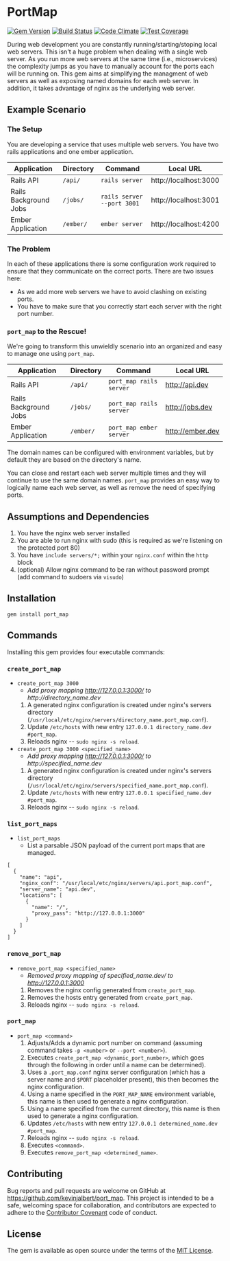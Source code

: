 # PortMap

[![Gem Version](https://badge.fury.io/rb/port_map.svg)](https://badge.fury.io/rb/port_map)
[![Build Status](https://travis-ci.org/kevinjalbert/port_map.svg?branch=master)](https://travis-ci.org/kevinjalbert/port_map)
[![Code Climate](https://codeclimate.com/github/kevinjalbert/port_map/badges/gpa.svg)](https://codeclimate.com/github/kevinjalbert/port_map)
[![Test Coverage](https://codeclimate.com/github/kevinjalbert/port_map/badges/coverage.svg)](https://codeclimate.com/github/kevinjalbert/port_map/coverage)


During web development you are constantly running/starting/stoping local web servers. This isn't a huge problem when dealing with a single web server. As you run more web servers at the same time (i.e., microservices) the complexity jumps as you have to manually account for the ports each will be running on. This gem aims at simplifying the managment of web servers as well as exposing named domains for each web server. In addition, it takes advantage of nginx as the underlying web server.

## Example Scenario

### The Setup
You are developing a service that uses multiple web servers. You have two rails applications and one ember application.

| Application | Directory | Command | Local URL |
|-------------|-----------|---------|-----------|
Rails API | `/api/` | `rails server` | http://localhost:3000
Rails Background Jobs | ``/jobs/`` | `rails server --port 3001` | http://localhost:3001
Ember Application | `/ember/` | `ember server` | http://localhost:4200

### The Problem
In each of these applications there is some configuration work required to ensure that they communicate on the correct ports. There are two issues here:

- As we add more web servers we have to avoid clashing on existing ports.
- You have to make sure that you correctly start each server with the right port number.

### `port_map` to the Rescue!
We're going to transform this unwieldly scenario into an organized and easy to manage one using `port_map`.

| Application | Directory | Command | Local URL |
|-------------|-----------|---------|-----------|
Rails API | `/api/` | `port_map rails server` | http://api.dev
Rails Background Jobs | ``/jobs/`` | `port_map rails server` | http://jobs.dev
Ember Application | `/ember/` | `port_map ember server` | http://ember.dev

The domain names can be configured with environment variables, but by default they are based on the directory's name.

You can close and restart each web server multiple times and they will continue to use the same domain names. `port_map` provides an easy way to logically name each web server, as well as remove the need of specifying ports.

## Assumptions and Dependencies

1. You have the nginx web server installed
2. You are able to run nginx with sudo (this is required as we're listening on the protected port 80)
3. You have `include servers/*;` within your `nginx.conf` within the `http` block
4. (optional) Allow nginx command to be ran without password prompt (add command to sudoers via `visudo`)

## Installation

```
gem install port_map
```

## Commands
Installing this gem provides four executable commands:

### `create_port_map`
- `create_port_map 3000`
  - _Add proxy mapping http://127.0.0.1:3000/ to http://directory_name.dev_
  1. A generated nginx configuration is created under nginx's servers directory (`/usr/local/etc/nginx/servers/directory_name.port_map.conf`).
  2. Update `/etc/hosts` with new entry `127.0.0.1 directory_name.dev #port_map`.
  3. Reloads nginx -- `sudo nginx -s reload`.
- `create_port_map 3000 <specified_name>`
  - _Add proxy mapping http://127.0.0.1:3000/ to http://specified_name.dev_
  1. A generated nginx configuration is created under nginx's servers directory (`/usr/local/etc/nginx/servers/specified_name.port_map.conf`).
  2. Update `/etc/hosts` with new entry `127.0.0.1 specified_name.dev #port_map`.
  3. Reloads nginx -- `sudo nginx -s reload`.

### `list_port_maps`
- `list_port_maps`
  - List a parsable JSON payload of the current port maps that are managed.
```
[
  {
    "name": "api",
    "nginx_conf": "/usr/local/etc/nginx/servers/api.port_map.conf",
    "server_name": "api.dev",
    "locations": [
      {
        "name": "/",
        "proxy_pass": "http://127.0.0.1:3000"
      }
    ]
  }
]
```

### `remove_port_map`
- `remove_port_map <specified_name>`
  - _Removed proxy mapping of specified_name.dev/ to http://127.0.0.1:3000_
  1. Removes the nginx config generated from `create_port_map`.
  2. Removes the hosts entry generated from `create_port_map`.
  3. Reloads nginx -- `sudo nginx -s reload`.

### `port_map`
- `port_map <command>`
  1. Adjusts/Adds a dynamic port number on command (assuming command takes `-p <number>` or `--port <number>`).
  2. Executes `create_port_map <dynamic_port_number>`, which goes through the following in order until a name can be determined).
    1. Uses a `.port_map.conf` nginx server configuration (which has a server name and `$PORT` placeholder present), this then becomes the nginx configuration.
    2. Using a name specified in the `PORT_MAP_NAME` environment variable, this name is then used to generate a nginx configuration.
    3. Using a name specified from the current directory, this name is then used to generate a nginx configuration.
  3. Updates `/etc/hosts` with new entry `127.0.0.1 determined_name.dev #port_map`.
  4. Reloads nginx -- `sudo nginx -s reload`.
  5. Executes `<command>`.
  6. Executes `remove_port_map <determined_name>`.

## Contributing

Bug reports and pull requests are welcome on GitHub at https://github.com/kevinjalbert/port_map. This project is intended to be a safe, welcoming space for collaboration, and contributors are expected to adhere to the [Contributor Covenant](http://contributor-covenant.org) code of conduct.

## License

The gem is available as open source under the terms of the [MIT License](http://opensource.org/licenses/MIT).
